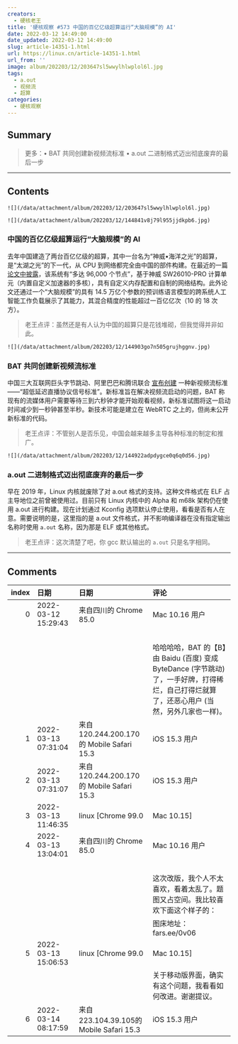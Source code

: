 ```yaml
---
creators:
  - 硬核老王
title: '硬核观察 #573 中国的百亿亿级超算运行“大脑规模”的 AI'
date: 2022-03-12 14:49:00
date_updated: 2022-03-12 14:49:00
slug: article-14351-1.html
url: https://linux.cn/article-14351-1.html
url_from: ''
image: album/202203/12/203647sl5wwylhlwplol6l.jpg
tags:
  - a.out
  - 视频流
  - 超算
categories:
  - 硬核观察
---
```


## Summary

> 更多：• BAT 共同创建新视频流标准 • a.out 二进制格式迈出彻底废弃的最后一步

***

<!-- more -->

## Contents

`![](/data/attachment/album/202203/12/203647sl5wwylhlwplol6l.jpg)`

`![](/data/attachment/album/202203/12/144841v8j79l955jjdkpb6.jpg)`

### 中国的百亿亿级超算运行“大脑规模”的 AI

去年中国建造了两台百亿亿级的超算，其中一台名为“神威•海洋之光”的超算，是“太湖之光”的下一代，从 CPU 到网络都完全由中国的部件构建。在最近的一篇 [论文中披露](https://www.theregister.com/2022/03/11/china_exascale_sunway_ai/)，该系统有“多达 96,000 个节点”，基于神威 SW26010-PRO 计算单元（内置自定义加速器的多核），具有自定义内存配置和自制的网络结构。此外论文还通过一个“大脑规模”的具有 14.5 万亿个参数的预训练语言模型的跨系统人工智能工作负载展示了其能力，其混合精度的性能超过一百亿亿次（10 的 18 次方）。

> 
> 老王点评：虽然还是有人认为中国的超算只是花钱堆砌，但我觉得并非如此。
> 
> 
> 

`![](/data/attachment/album/202203/12/144903go7n505grujhggnv.jpg)`

### BAT 共同创建新视频流标准

中国三大互联网巨头字节跳动、阿里巴巴和腾讯联合 [宣布创建](https://www.theregister.com/2022/03/11/bytedance_alibaba_tencent_video_standard/) 一种新视频流标准——“超低延迟直播协议信号标准”。新标准旨在解决视频流启动的问题，BAT 称现有的流媒体用户需要等待三到六秒钟才能开始观看视频，新标准试图将这一启动时间减少到一秒钟甚至半秒。新技术可能是建立在 WebRTC 之上的，但尚未公开新标准的代码。

> 
> 老王点评：不管别人是否乐见，中国会越来越多主导各种标准的制定和推广。
> 
> 
> 

`![](/data/attachment/album/202203/12/144922adpdygce0q6q0d56.jpg)`

### a.out 二进制格式迈出彻底废弃的最后一步

早在 2019 年，Linux 内核就废除了对 a.out 格式的支持。这种文件格式在 ELF 占主导地位之前曾被使用过。目前只有 Linux 内核中的 Alpha 和 m68k 架构仍在使用 a.out 进行构建。现在计划通过 Kconfig 选项默认停止使用，看看是否有人在意。需要说明的是，这里指的是 a.out 文件格式，并不影响编译器在没有指定输出名称时使用 `a.out` 名称，因为那是 ELF 或其他格式。

> 
> 老王点评：这次清楚了吧，你 gcc 默认输出的 `a.out` 只是名字相同。
> 
> 
>

***

## Comments

|   index | 日期                | 日期                                                   | 评论                                                                                                                                                                                               |
|--------:|:--------------------|:-------------------------------------------------------|:---------------------------------------------------------------------------------------------------------------------------------------------------------------------------------------------------|
|       0 | 2022-03-12 15:29:43 | 来自四川的 Chrome 85.0|Mac 10.16 用户                  | &quot;中国三大互联网巨头字节跳动、阿里巴巴和腾讯&quot;。<br />                                                                               |
|         |                     |                                                        | <br />                                                                                                                                       |
|         |                     |                                                        | 哈哈哈哈，BAT 的【B】由 Baidu (百度) 变成 ByteDance (字节跳动) 了，一手好牌，打得稀烂，自己打得烂就算了，还恶心用户 (当然，另外几家也一样)。                                                       |
|       1 | 2022-03-13 07:31:04 | 来自120.244.200.170的 Mobile Safari 15.3|iOS 15.3 用户 | 首页移动版改版好丑，太多无意义的配图了，导致一屏看不见几条讯息。                                                                             |
|       2 | 2022-03-13 07:31:07 | 来自120.244.200.170的 Mobile Safari 15.3|iOS 15.3 用户 | 首页移动版改版好丑，太多无意义的配图了，导致一屏看不见几条讯息。                                                                             |
|       3 | 2022-03-13 11:46:35 | linux [Chrome 99.0|Mac 10.15]                          | 全部文章题图都隐藏，会不会觉得页面不好看？                                                                                                   |
|       4 | 2022-03-13 13:04:01 | 来自四川的 Chrome 85.0|Mac 10.16 用户                  | 建议还是开放注册吧，评论需要登录，有回复就站内信通知。谁闲得没事评论后，等几小时再来看一眼。<br />                                           |
|         |                     |                                                        | <br />                                                                                                                                       |
|         |                     |                                                        | 这次改版，我个人不太喜欢，看着太乱了。题图又占空间。我比较喜欢下面这个样子的：<br />                                                                                                |
|         |                     |                                                        | 图床地址：fars.ee/0v06                                                                                                                            |
|       5 | 2022-03-13 15:06:53 | linux [Chrome 99.0|Mac 10.15]                          | 注册应该不太考虑开了，评论这样匿名除了没回复通知外挺好。搜索也考虑公开开放，而不需要有用户登录。<br />                                       |
|         |                     |                                                        | 关于移动版界面，确实有这个问题，我看看如何改进。谢谢提议。                                                                                                                |
|       6 | 2022-03-14 08:17:59 | 来自223.104.39.105的 Mobile Safari 15.3|iOS 15.3 用户  | 抱歉回复晚了。移动端一屏可见的条目变少了，考虑将条目高度缩小一些，图片也是。我是支持改版的。                                                 |
